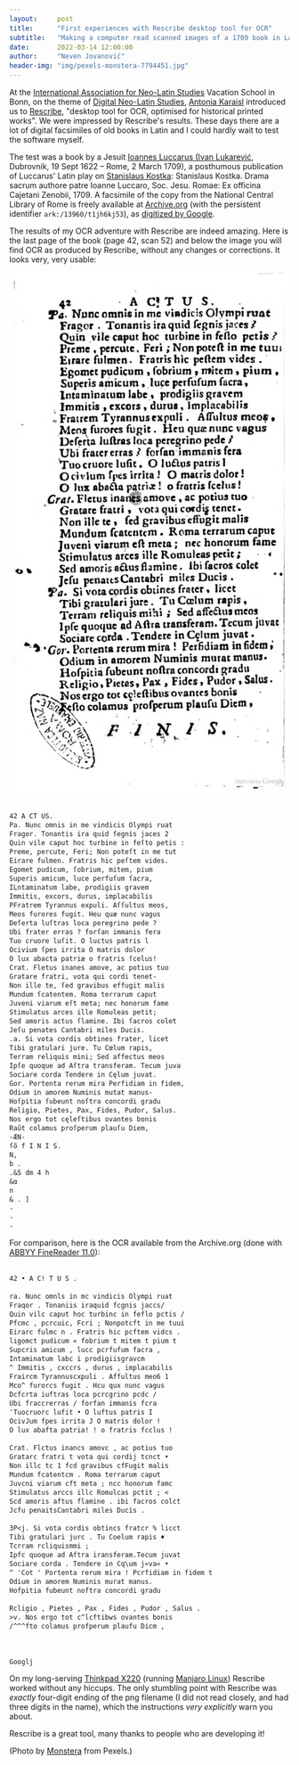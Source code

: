 ```yaml
---
layout:     post
title:      "First experiences with Rescribe desktop tool for OCR"
subtitle:   "Making a computer read scanned images of a 1709 book in Latin."
date:       2022-03-14 12:00:00
author:     "Neven Jovanović"
header-img: "img/pexels-monstera-7794451.jpg"
---
```


At the [International Association for Neo-Latin Studies](http://www.wikidata.org/entity/Q16319503) Vacation School in Bonn, on the theme of [Digital Neo-Latin Studies](https://dnls.hypotheses.org/), [Antonia Karaisl](http://viaf.org/viaf/62161329820052131129) introduced us to [Rescribe](https://rescribe.xyz/rescribe/), "desktop tool for OCR, optimised for historical printed works". We were impressed by Rescribe's results. These days there are a lot of digital facsimiles of old books in Latin and I could hardly wait to test the software myself. 

The test was a book by a Jesuit [Ioannes Luccarus (Ivan Lukarević](https://viaf.org/viaf/305596992), Dubrovnik, 19 Sept 1622 – Rome, 2 March 1709), a posthumous publication of Luccarus' Latin play on [Stanislaus Kostka](http://www.wikidata.org/entity/Q203437): Stanislaus Kostka. Drama sacrum authore patre Ioanne Luccaro, Soc. Jesu. Romae: Ex officina Cajetani Zenobii, 1709. A facsimile of the copy from the National Central Library of Rome is freely available at [Archive.org](https://n2t-dev.n2t.net/ark:/13960/t1jh6kj53) (with the persistent identifier `ark:/13960/t1jh6kj53`), as [digitized by Google](https://archive.org/details/googlebooks).

The results of my OCR adventure with Rescribe are indeed amazing. Here is the last page of the book (page 42, scan 52) and below the image you will find OCR as produced by Rescribe, without any changes or corrections. It looks very, very usable:

![Luccari 1709, page 42, png image](/docs/assets/images/1709-luccari-kostka-0052.png)


```

42 A CT US.
Pa. Nunc omnis in me vindicis Olympi ruat
Fragor. Tonantis ira quid ſegnis jaces 2
Quin vile caput hoc turbine in feſto petis :
Preme, percute, Feri; Non poteſt in me tut
Eirare fulmen. Fratris hic peſtem vides.
Egomet pudicum, ſobrium, mitem, pium
Superis amicum, luce perfuſum ſacra,
ILntaminatum labe, prodigiis gravem
Immitis, excors, durus, implacabilis
PFratrem Tyrannus expuli. Aſſultus meos,
Meos furores fugit. Heu quæ nunc vagus
Deſerta luſtras loca peregrino pede ?
Ubi frater erras ? forſan immanis fera
Tuo cruore luſit. O luctus patris l
Ocivium ſpes irrita O matris dolor
O lux abacta patriæ o fratris ſcelus!
Crat. Fletus inanes amove, ac potius tuo
Gratare fratri, vota qui cordi tenet-
Non ille te, ſed gravibus effugit malis
Mundum ſcatentem. Roma terrarum caput
Juveni viarum eſt meta; nec honorum fame
Stimulatus arces ille Romuleas petit;
Sed amoris actus ſlamine. Ibi ſacros colet
Jeſu penates Cantabri miles Ducis.
.a. Si vota cordis obtines frater, licet
Tibi gratulari jure. Tu Cœlum rapis,
Terram reliquis mini; Sed affectus meos
Ipſe quoque ad Aſtra transferam. Tecum juva
Sociare corda Tendere in Cęlum juvat.
Gor. Portenta rerum mira Perfidiam in fidem,
Odium in amorem Numinis mutat manus-
Hoſpitia ſubeunt noſtra concordi gradu
Religio, Pietes, Pax, Fides, Pudor, Salus.
Nos ergo tot cęleſtibus ovantes bonis
Raũt colamus proſperum plauſu Diem,
-ÆN-
ſõ f I N I S.
N,
b .
.&5 dm ︎4 h
&α
︎n
& . ]
-
-
-

```

For comparison, here is the OCR available from the Archive.org (done with [ABBYY FineReader 11.0](http://www.wikidata.org/entity/Q1416880)):

```

42 • A C! T U S . 

ra. Nunc omnls in mc vindicis Olympi ruat 
Fraqor . Tonaniis iraquid fcgnis jaccs/ 
Quin vilc caput hoc turbinc in feflo pctis / 
Pfcmc , pcrcuic, Fcri ; Nonpotcft in me tuui 
Eirarc fulmc n . Fratris hic pcftem vidcs . 
ligomct pudicum « fobrium t mitem t pium t 
Supcris amicum , lucc pcrfufum facra , 
Intaminatum labc i prodigiisgravcm 
^ Immitis , cxccrs , durus , implacabilis 
Fraircm Tyrannuscxpuli . Affultus meo6 1 
Mco^ furorcs fugit . Hcu qux nunc vagus 
Dcfcrta iuftras loca pcrcgrino pcdc / 
Ubi fraccrerras / forfan immanis fcra 
'Tuocruorc lufit • O luftus patris I 
OcivJum fpes irrita J O matris dolor ! 
O lux abafta patria! ! o fratris fcclus ! 

Crat. Flctus inancs amovc , ac potius tuo 
Gratarc fratri t vota qui cordij tcnct • 
Non illc tc 1 fcd gravibus cfFugit malis 
Mundum fcatentcm . Roma terrarum caput 
Juvcni viarum cft meta ; ncc honorum famc 
Stimulatus arccs illc Romulcas pctit ; < 
Scd amoris aftus flamine . ibi facros colct 
Jcfu penaitsCantabri miles Ducis . 

3P<j. Si vota cordis obtincs fratcr % licct 
Tibi gratulari jurc . Tu Coelum rapis ♦ 
Tcrram rcliquismmi ; 
Ipfc quoque ad Aftra iransferam.Tecum juvat 
Sociare corda . Tendere in Cq\um j«va« • 
^ 'Cot ' Portenta rerum mira ! Pcrfidiam in fidem t 
Odium in amorem Numinis murat manus. 
Hofpitia fubeunt noftra concordi gradu 

Rcligio , Pietes , Pax , Fides , Pudor , Salus . 
>v. Nos ergo tot c^lcftibws ovantes bonis 
/^^^fto colamus profperum plaufu Dicm , 



Googlj 

```

On my long-serving [Thinkpad X220](http://www.wikidata.org/entity/Q86374335) (running [Manjaro Linux](http://www.wikidata.org/entity/Q3285992)) Rescribe worked without any hiccups. The only stumbling point with Rescribe was *exactly* four-digit ending of the png filename (I did not read closely, and had three digits in the name), which the instructions *very explicitly* warn you about.

Rescribe is a great tool, many thanks to people who are developing it!

(Photo by [Monstera](https://www.pexels.com/@gabby-k) from Pexels.)
